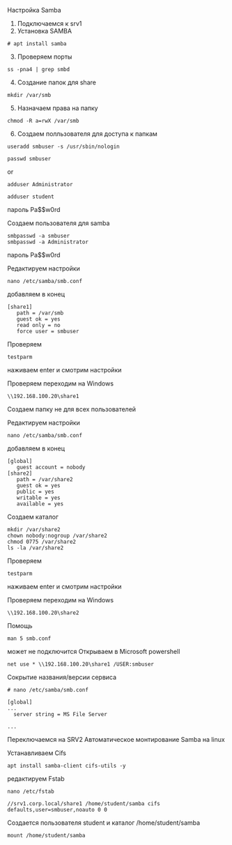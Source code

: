 Настройка Samba
1. Подключаемся к srv1
2. Установка SAMBA
```
# apt install samba
```
3. Проверяем порты
```
ss -pna4 | grep smbd
```
4. Создание папок для share
```
mkdir /var/smb
```
5. Назначаем права на папку
```
chmod -R a=rwX /var/smb
```

6. Создаем полльзователя для доступа к папкам

```
useradd smbuser -s /usr/sbin/nologin
```
```
passwd smbuser
```
or
```
adduser Administrator
```
```
adduser student
```
пароль Pa$$w0rd

Создаем пользователя для samba
```
smbpasswd -a smbuser
smbpasswd -a Administrator
```
пароль Pa$$w0rd


Редактируем настройки

```
nano /etc/samba/smb.conf
```
добавляем в конец
```
[share1]
   path = /var/smb
   guest ok = yes
   read only = no
   force user = smbuser
```


Проверяем 

```
testparm
```
наживаем enter
и смотрим настройки

Проверяем
переходим на Windows 

```
\\192.168.100.20\share1
```

Создаем папку не для всех пользователей

Редактируем настройки

```
nano /etc/samba/smb.conf
```
добавляем в конец
```
[global]
   guest account = nobody
[share2]
   path = /var/share2
   guest ok = yes
   public = yes
   writable = yes
   available = yes
```
Создаем каталог

```
mkdir /var/share2
chown nobody:nogroup /var/share2
chmod 0775 /var/share2
ls -la /var/share2
```

Проверяем 

```
testparm
```
наживаем enter
и смотрим настройки

Проверяем
переходим на Windows 

```
\\192.168.100.20\share2
```


Помощь

```
man 5 smb.conf
```

может не подключится
Открываем в Microsoft powershell

```
net use * \\192.168.100.20\share1 /USER:smbuser
```


Сокрытие названия/версии сервиса
```
# nano /etc/samba/smb.conf
```
```
[global]
...
  server string = MS File Server

...
```

Переключаемся на SRV2
Автоматическое монтирование Samba на linux

Устанавливаем Cifs

```
apt install samba-client cifs-utils -y
```

редактируем Fstab

```
nano /etc/fstab
```

```
//srv1.corp.local/share1 /home/student/samba cifs defaults,user=smbuser,noauto 0 0
```
Создается пользователя student и каталог /home/student/samba

```
mount /home/student/samba
```


